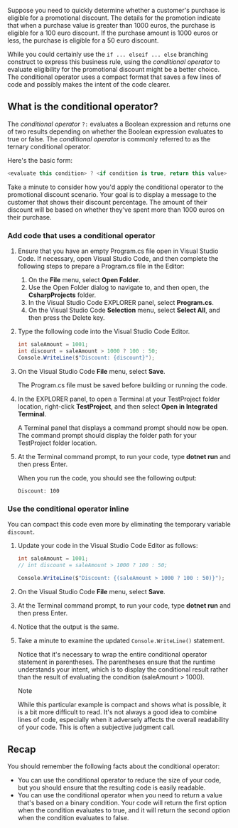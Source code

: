 
Suppose you need to quickly determine whether a customer's purchase is eligible for a promotional discount. The details for the promotion indicate that when a purchase value is greater than 1000 euros, the purchase is eligible for a 100 euro discount. If the purchase amount is 1000 euros or less, the purchase is eligible for a 50 euro discount.

While you could certainly use the `if ... elseif ... else` branching construct to express this business rule, using the *conditional operator* to evaluate eligibility for the promotional discount might be a better choice. The conditional operator uses a compact format that saves a few lines of code and possibly makes the intent of the code clearer.

## What is the conditional operator?

The *conditional operator* `?:` evaluates a Boolean expression and returns one of two results depending on whether the Boolean expression evaluates to true or false. The *conditional operator* is commonly referred to as the ternary conditional operator.

Here's the basic form:

```c#
<evaluate this condition> ? <if condition is true, return this value> : <if condition is false, return this value>
```

Take a minute to consider how you'd apply the conditional operator to the promotional discount scenario. Your goal is to display a message to the customer that shows their discount percentage. The amount of their discount will be based on whether they've spent more than 1000 euros on their purchase.

### Add code that uses a conditional operator

1. Ensure that you have an empty Program.cs file open in Visual Studio Code.
   If necessary, open Visual Studio Code, and then complete the following steps to prepare a Program.cs file in the Editor:
   1. On the **File** menu, select **Open Folder**.
   1. Use the Open Folder dialog to navigate to, and then open, the **CsharpProjects** folder.
   1. In the Visual Studio Code EXPLORER panel, select **Program.cs**.
   1. On the Visual Studio Code **Selection** menu, select **Select All**, and then press the Delete key.

1. Type the following code into the Visual Studio Code Editor.

   ```c#
   int saleAmount = 1001;
   int discount = saleAmount > 1000 ? 100 : 50;
   Console.WriteLine($"Discount: {discount}");
   ```

1. On the Visual Studio Code **File** menu, select **Save**.

   The Program.cs file must be saved before building or running the code.

1. In the EXPLORER panel, to open a Terminal at your TestProject folder location, right-click **TestProject**, and then select **Open in Integrated Terminal**.

   A Terminal panel that displays a command prompt should now be open. The command prompt should display the folder path for your TestProject folder location.

1. At the Terminal command prompt, to run your code, type **dotnet run** and then press Enter.

   When you run the code, you should see the following output:

   ```dos
   Discount: 100
   ```

### Use the conditional operator inline

You can compact this code even more by eliminating the temporary variable `discount`.

1. Update your code in the Visual Studio Code Editor as follows:
  
   ```c#
   int saleAmount = 1001;
   // int discount = saleAmount > 1000 ? 100 : 50;
   
   Console.WriteLine($"Discount: {(saleAmount > 1000 ? 100 : 50)}");
   ```

1. On the Visual Studio Code **File** menu, select **Save**.

1. At the Terminal command prompt, to run your code, type **dotnet run** and then press Enter.

1. Notice that the output is the same.

1. Take a minute to examine the updated `Console.WriteLine()` statement.

   Notice that it's necessary to wrap the entire conditional operator statement in parentheses. The parentheses ensure that the runtime understands your intent, which is to display the conditional result rather than the result of evaluating the condition (saleAmount > 1000).

   > [!NOTE]
   > While this particular example is compact and shows what is possible, it is a bit more difficult to read. It's not always a good idea to combine lines of code, especially when it adversely affects the overall readability of your code. This is often a subjective judgment call.

## Recap

You should remember the following facts about the conditional operator:

- You can use the conditional operator to reduce the size of your code, but you should ensure that the resulting code is easily readable.
- You can use the conditional operator when you need to return a value that's based on a binary condition. Your code will return the first option when the condition evaluates to true, and it will return the second option when the condition evaluates to false.